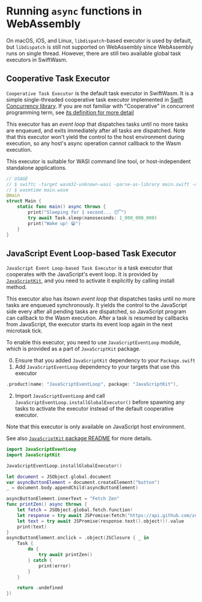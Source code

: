 # Running `async` functions in WebAssembly

On macOS, iOS, and Linux, `libdispatch`-based executor is used by default, but `libdispatch` is still not supported on WebAssembly since WebAssembly runs on single thread.
However, there are still two available global task executors in SwiftWasm. 

## Cooperative Task Executor

`Cooperative Task Executor` is the default task executor in SwiftWasm. It is a simple single-threaded cooperative task executor implemented in [Swift Concurrency library](https://github.com/apple/swift/blob/0c67ce64874d83b2d4f8d73b899ee58f2a75527f/stdlib/public/Concurrency/CooperativeGlobalExecutor.inc).
If you are not familiar with "Cooperative" in concurrent programming term, see [its definition for more detail](https://en.wikipedia.org/wiki/Cooperative_multitasking)

This executor has an *event loop* that dispatches tasks until no more tasks are enqueued, and exits immediately after all tasks are dispatched.
Note that this executor won't yield the control to the host environment during execution, so any host's async operation cannot callback to the Wasm execution.

This executor is suitable for WASI command line tool, or host-independent standalone applications.

```swift
// USAGE
// $ swiftc -target wasm32-unknown-wasi -parse-as-library main.swift -o main.wasm
// $ wasmtime main.wasm
@main
struct Main {
    static func main() async throws {
        print("Sleeping for 1 second... 😴")
        try await Task.sleep(nanoseconds: 1_000_000_000)
        print("Wake up! 😁")
    }
}
```

## JavaScript Event Loop-based Task Executor

`JavaScript Event Loop-based Task Executor` is a task executor that cooperates with the JavaScript's event loop. It is provided by [`JavaScriptKit`](https://github.com/swiftwasm/JavaScriptKit), and you need to activate it explicitly by calling install method.

This executor also has itsown *event loop* that dispatches tasks until no more tasks are enqueued synchronously.
It yields the control to the JavaScript side every after all pending tasks are dispatched, so JavaScript program can callback to the Wasm execution.
After a task is resumed by callbacks from JavaScript, the executor starts its event loop again in the next microtask tick.

To enable this executor, you need to use `JavaScriptEventLoop` module, which is provided as a part of `JavaScriptKit` package.

0. Ensure that you added `JavaScriptKit` dependency to your `Package.swift`
1. Add `JavaScriptEventLoop` dependency to your targets that use this executor

```swift
.product(name: "JavaScriptEventLoop", package: "JavaScriptKit"),
```
2. Import `JavaScriptEventLoop` and call `JavaScriptEventLoop.installGlobalExecutor()` before spawning any tasks to activate the executor instead of the default cooperative executor.

Note that this executor is only available on JavaScript host environment.

See also [`JavaScriptKit` package README](https://github.com/swiftwasm/JavaScriptKit/#asyncawait) for more details.

```swift
import JavaScriptEventLoop
import JavaScriptKit

JavaScriptEventLoop.installGlobalExecutor()

let document = JSObject.global.document
var asyncButtonElement = document.createElement("button")
_ = document.body.appendChild(asyncButtonElement)

asyncButtonElement.innerText = "Fetch Zen"
func printZen() async throws {
    let fetch = JSObject.global.fetch.function!
    let response = try await JSPromise(fetch("https://api.github.com/zen").object!)!.value
    let text = try await JSPromise(response.text().object!)!.value
    print(text)
}
asyncButtonElement.onclick = .object(JSClosure { _ in
    Task {
        do {
            try await printZen()
        } catch {
            print(error)
        }
    }

    return .undefined
})
```

